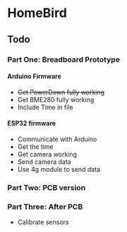 # HomeBird

## Todo
### Part One: Breadboard Prototype
#### Arduino Firmware
- ~~Get PowerDown fully working~~
- Get BME280 fully working
- Include Time in file

#### ESP32 firmware
- Communicate with Arduino
- Get the time
- Get camera working
- Send camera data
- Use 4g module to send data

### Part Two: PCB version

### Part Three: After PCB
- Calibrate sensors
